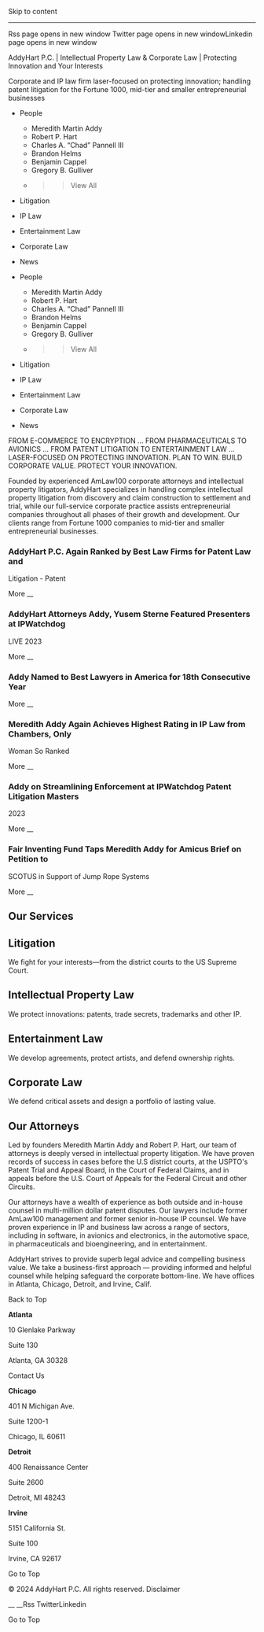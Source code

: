 Skip to content

 __ __

Rss page opens in new window Twitter page opens in new windowLinkedin page
opens in new window

AddyHart P.C. | Intellectual Property Law & Corporate Law | Protecting
Innovation and Your Interests

Corporate and IP law firm laser-focused on protecting innovation; handling
patent litigation for the Fortune 1000, mid-tier and smaller entrepreneurial
businesses

  * People
    * Meredith Martin Addy
    * Robert P. Hart
    * Charles A. “Chad” Pannell III
    * Brandon Helms
    * Benjamin Cappel
    * Gregory B. Gulliver
    * >> View All
  * Litigation
  * IP Law
  * Entertainment Law
  * Corporate Law
  * News

  * People
    * Meredith Martin Addy
    * Robert P. Hart
    * Charles A. “Chad” Pannell III
    * Brandon Helms
    * Benjamin Cappel
    * Gregory B. Gulliver
    * >> View All
  * Litigation
  * IP Law
  * Entertainment Law
  * Corporate Law
  * News

FROM E-COMMERCE TO ENCRYPTION ...  FROM PHARMACEUTICALS TO AVIONICS ...  FROM
PATENT LITIGATION TO ENTERTAINMENT LAW ...  LASER-FOCUSED ON PROTECTING
INNOVATION.  PLAN TO WIN. BUILD CORPORATE VALUE. PROTECT YOUR INNOVATION.

Founded by experienced AmLaw100 corporate attorneys and intellectual property
litigators, AddyHart specializes in handling complex intellectual property
litigation from discovery and claim construction to settlement and trial,
while our full-service corporate practice assists entrepreneurial companies
throughout all phases of their growth and development. Our clients range from
Fortune 1000 companies to mid-tier and smaller entrepreneurial businesses.

###  AddyHart P.C. Again Ranked by Best Law Firms for Patent Law and
Litigation - Patent

More __

### AddyHart Attorneys Addy, Yusem Sterne Featured Presenters at IPWatchdog
LIVE 2023

More __

### Addy Named to Best Lawyers in America for 18th Consecutive Year

More __

### Meredith Addy Again Achieves Highest Rating in IP Law from Chambers, Only
Woman So Ranked

More __

### Addy on Streamlining Enforcement at IPWatchdog Patent Litigation Masters
2023

More __

### Fair Inventing Fund Taps Meredith Addy for Amicus Brief on Petition to
SCOTUS in Support of Jump Rope Systems

More __

## Our Services

## Litigation

We fight for your interests—from the district courts to the US Supreme Court.

## Intellectual Property Law

We protect innovations: patents, trade secrets, trademarks and other IP.

## Entertainment Law

We develop agreements, protect artists, and defend ownership rights.

## Corporate Law

We defend critical assets and design a portfolio of lasting value.

## Our Attorneys

Led by founders Meredith Martin Addy and Robert P. Hart, our team of attorneys
is deeply versed in intellectual property litigation. We have proven records
of success in cases before the U.S district courts, at the USPTO's Patent
Trial and Appeal Board, in the Court of Federal Claims, and in appeals before
the U.S. Court of Appeals for the Federal Circuit and other Circuits.

Our attorneys have a wealth of experience as both outside and in-house counsel
in multi-million dollar patent disputes. Our lawyers include former AmLaw100
management and former senior in-house IP counsel. We have proven experience in
IP and business law across a range of sectors, including in software, in
avionics and electronics, in the automotive space, in pharmaceuticals and
bioengineering, and in entertainment.

AddyHart strives to provide superb legal advice and compelling business value.
We take a business-first approach — providing informed and helpful counsel
while helping safeguard the corporate bottom-line. We have offices in Atlanta,
Chicago, Detroit, and Irvine, Calif.

Back to Top

**Atlanta**

10 Glenlake Parkway

Suite 130

Atlanta, GA 30328

Contact Us

**Chicago**

401 N Michigan Ave.

Suite 1200-1

Chicago, IL 60611

  

**Detroit**

400 Renaissance Center

Suite 2600

Detroit, MI 48243

  

**Irvine**

5151 California St.

Suite 100

Irvine, CA 92617

  

Go to Top

© 2024 AddyHart P.C. All rights reserved. Disclaimer

 __ __Rss TwitterLinkedin

Go to Top

